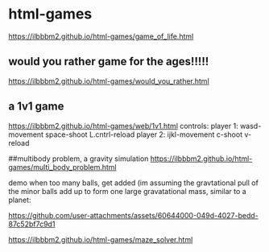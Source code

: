 # html-games
https://ilbbbm2.github.io/html-games/game_of_life.html
## would you rather game for the ages!!!!!
https://ilbbbm2.github.io/html-games/would_you_rather.html

## a 1v1 game
https://ilbbbm2.github.io/html-games/web/1v1.html
controls: player 1: wasd-movement
                    space-shoot
                    L.cntrl-reload
          player 2: ijkl-movement
                    c-shoot
                    v-reload


##multibody problem, a gravity simulation
https://ilbbbm2.github.io/html-games/multi_body_problem.html

demo when too many balls, get added (im assuming the gravtational pull of the minor balls add up to form one large gravatational mass, similar to a planet:




https://github.com/user-attachments/assets/60644000-049d-4027-bedd-87c52bf7c9d1



https://ilbbbm2.github.io/html-games/maze_solver.html
